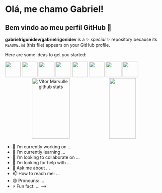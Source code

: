 # Olá, me chamo Gabriel! 
## Bem vindo ao meu perfil GitHub 👋


**gabrielrigonidev/gabrielrigonidev** is a ✨ _special_ ✨ repository because its `README.md` (this file) appears on your GitHub profile.

Here are some ideas to get you started:

<img loading="lazy" src="https://cdn.jsdelivr.net/gh/devicons/devicon/icons/java/java-original.svg" width="50" height="50"/> 
<img loading="lazy" src="https://cdn.jsdelivr.net/gh/devicons/devicon/icons/linux/linux-original.svg" width="50" height="50"/>

<img loading="lazy" src="https://cdn.jsdelivr.net/gh/devicons/devicon@latest/icons/html5/html5-original-wordmark.svg" width="50" height="50"/>
<img loading="lazy" src="https://cdn.jsdelivr.net/gh/devicons/devicon@latest/icons/css3/css3-original-wordmark.svg" width="50" height="50"/>
<img loading="lazy" src="https://cdn.jsdelivr.net/gh/devicons/devicon@latest/icons/csharp/csharp-original.svg" width="50" height="50"/>
<img loading="lazy" src="https://cdn.jsdelivr.net/gh/devicons/devicon@latest/icons/java/java-original-wordmark.svg" width="50" height="50"/>         
<img loading="lazy" src="https://cdn.jsdelivr.net/gh/devicons/devicon@latest/icons/php/php-original.svg" width="50" height="50"/>                
<img loading="lazy" src="https://cdn.jsdelivr.net/gh/devicons/devicon/icons/git/git-original.svg" width="50" height="50"/>

<div align="center">  
  <img width="49%" height="195px" src="https://github-readme-stats.vercel.app/api?username=gabrielrigonidev&show_icons=true&count_private=true&hide_border=true&title_color=D7DBDD&icon_color=5DADE2&text_color=808B96&bg_color=0d1117%22%20alt=%22Vitor%20Marvulle%20github%20stats%22%20/%3E" alt="Vitor Marvulle github stats" /> 
  <img width="41%" height="195px" src="https://github-readme-stats.vercel.app/api/top-langs/?username=gabrielrigonidev&layout=compact&hide_border=true&title_color=D7DBDD&text_color=95A5A6&bg_color=0d1117%22" />
</div>


- 🔭 I’m currently working on ...
- 🌱 I’m currently learning ...
- 👯 I’m looking to collaborate on ...
- 🤔 I’m looking for help with ...
- 💬 Ask me about ...
- 📫 How to reach me: ...
- 😄 Pronouns: ...
- ⚡ Fun fact: ...
-->
